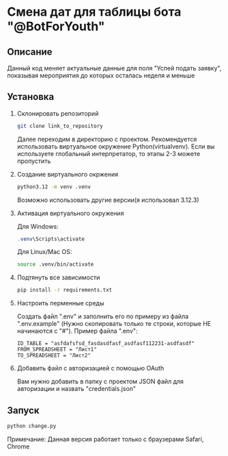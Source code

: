 # Смена дат для таблицы бота "@BotForYouth"

## Описание

Данный код меняет актуальные данные для поля "Успей подать заявку", показывая мероприятия до которых осталась неделя и меньше

## Установка

1. Склонировать репозиторий

    ```bash
    git clone link_to_repository
    ```

    Далее переходим в директорию с проектом. Рекомендуется использовать виртуальное окружение Python(virtualvenv). Если вы используете глобальный интерпретатор, то этапы 2-3 можете пропустить

2. Создание виртуального окржения

    ```bash
    python3.12 -m venv .venv
    ```

    Возможно использовать другие версии(я использовал 3.12.3)

3. Активация виртуального окружения

    Для Windows:

    ```powershell
    .venv\Scripts\activate
    ```

    Для Linux/Mac OS:

    ```bash
    source .venv/bin/activate
    ```

4. Подтянуть все зависимости

    ```bash
    pip install -r requirements.txt
    ```

5. Настроить перменные среды

    Создать файл ".env" и заполнить его по примеру из файла ".env.example" (Нужно скопировать только те строки, которые НЕ начинаются с "#"). Пример файла ".env":

    ```env
    ID_TABLE = "asfdafsfsd_fasdasdfasf_asdfasf112231-asdfasdf"
    FROM_SPREADSHEET = "Лист1"
    TO_SPREADSHEET = "Лист2"
    ```

6. Добавить файл с авторизацией с помощью OAuth

    Вам нужно добавить в папку с проектом JSON файл для авторизации и назвать "credentials.json"

## Запуск

```bash
python change.py
```

Примечание: Данная версия работает только с браузерами Safari, Chrome
